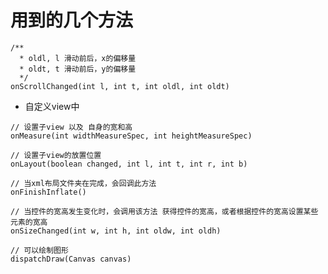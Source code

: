 # 用到的几个方法

```
/**
  * oldl, l 滑动前后，x的偏移量
  * oldt, t 滑动前后，y的偏移量
  */
onScrollChanged(int l, int t, int oldl, int oldt)
```

- 自定义view中

```
// 设置子view 以及 自身的宽和高
onMeasure(int widthMeasureSpec, int heightMeasureSpec)
```

```
// 设置子view的放置位置
onLayout(boolean changed, int l, int t, int r, int b)
```

```
// 当xml布局文件夹在完成，会回调此方法
onFinishInflate()
```

```
// 当控件的宽高发生变化时，会调用该方法 获得控件的宽高，或者根据控件的宽高设置某些元素的宽高
onSizeChanged(int w, int h, int oldw, int oldh)
```

```
// 可以绘制图形
dispatchDraw(Canvas canvas)
```




